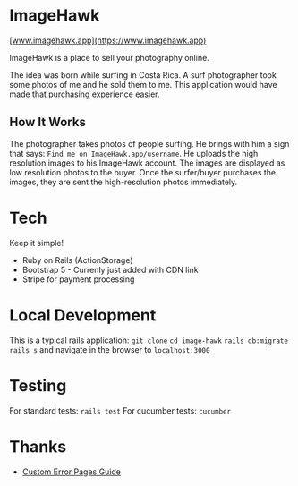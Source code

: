 # ImageHawk

[www.imagehawk.app](https://www.imagehawk.app)

ImageHawk is a place to sell your photography online.

The idea was born while surfing in Costa Rica. A surf photographer took some photos of me and he sold them to me. This application would have made that purchasing experience easier.

## How It Works

The photographer takes photos of people surfing. He brings with him a sign that says: `Find me on ImageHawk.app/username`. He uploads the high resolution images to his ImageHawk account. The images are displayed as low resolution photos to the buyer. Once the surfer/buyer purchases the images, they are sent the high-resolution photos immediately.

# Tech

Keep it simple!

- Ruby on Rails (ActionStorage)
- Bootstrap 5 - Currenly just added with CDN link
- Stripe for payment processing

# Local Development

This is a typical rails application:
`git clone`
`cd image-hawk`
`rails db:migrate`
`rails s`
and navigate in the browser to `localhost:3000`

# Testing

For standard tests: `rails test`
For cucumber tests: `cucumber`

# Thanks

- [Custom Error Pages Guide](https://web-crunch.com/posts/custom-error-page-ruby-on-rails)